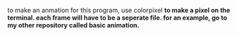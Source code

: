 to make an anmation for this program, use colorpixel <r> <g> <b> to make a pixel on the terminal. each frame will have to be a seperate file. for an example, go to my other repository called basic animation.
